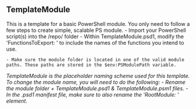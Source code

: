 ## TemplateModule ##
This is a template for a basic PowerShell module. You only need to follow a few steps to create simple, scalable PS module.
	- Import your PowerShell script(s) into the /repo/ folder 
	- Within TemplateModule.psd1, modify the 'FunctionsToExport: ' to include the names of the functions you intend to use.

	- Make sure the module folder is located in one of the valid module paths. These paths are stored in the $env:PSModulePath variable.



*TemplateModule is the placeholder naming scheme used for this template. To change the module name, you will need to do the following:*
	- *Rename the module folder + TemplateModule.psd1 & TemplateModule.psm1 files.*
	- *In the .psd1 manifest file, make sure to also rename the 'RootModule: ' element.*